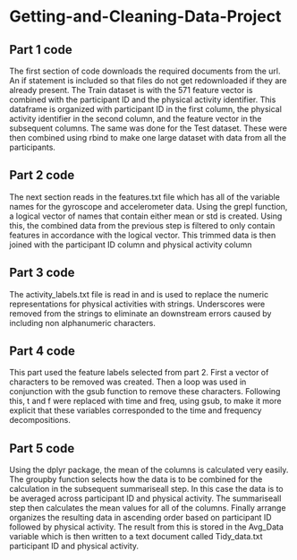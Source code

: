 # Getting-and-Cleaning-Data-Project

## Part 1 code
The first section of code downloads the required documents from the url. An if 
statement is included so that files do not get redownloaded if they are already
present. The Train dataset is with the 571 feature vector is combined with the
participant ID and the physical activity identifier. This dataframe is organized
with participant ID in the first column, the physical activity identifier in the
second column, and the feature vector in the subsequent columns. The same was
done for the Test dataset. These were then combined using rbind to make one large
dataset with data from all the participants.

## Part 2 code
The next section reads in the features.txt file which has all of the variable
names for the gyroscope and accelerometer data. Using the grepl function, a logical
vector of names that contain either mean or std is created. Using this, the 
combined data from the previous step is filtered to only contain features in 
accordance with the logical vector. This trimmed data is then joined with the 
participant ID column and physical activity column

## Part 3 code
The activity_labels.txt file is read in and is used to replace the numeric 
representations for physical activities with strings. Underscores were removed 
from the strings to eliminate an downstream errors caused by including non 
alphanumeric characters.

## Part 4 code
This part used the feature labels selected from part 2. First a vector of characters
to be removed was created. Then a loop was used in conjunction with the gsub 
function to remove these characters. Following this, t and f were replaced with
time and freq, using gsub, to make it more explicit that these variables corresponded
to the time and frequency decompositions.

## Part 5 code
Using the dplyr package, the mean of the columns is calculated very easily. The
groupby function selects how the data is to be combined for the calculation in 
the subsequent summariseall step. In this case the data is to be averaged across
participant ID and physical activity. The summariseall step then calculates the
mean values for all of the columns. Finally arrange organizes the resulting 
data in ascending order based on participant ID followed by physical activity.
The result from this is stored in the Avg_Data variable which is then written to
a text document called Tidy_data.txt
participant ID and physical activity.

